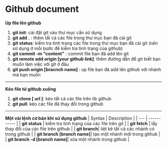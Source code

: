 # Github document
**Up file lên github**
1. **git init**: cài đặt git vào thư mục cần sử dụng
1. **git add .** : thêm tất cả các file trong thư mục bạn đã cài git
3. **git status**: kiểm tra tình trạng các file trong thư mục bạn đã cài git (nên sử dụng ở mỗi bước để kiểm tra tình trạng của github)
4. **git commit -m "content"** : commit file bạn đã add lên git
6. **git remote add origin [your github link]**: thêm đường dẫn để git biết bạn muốn làm việc với git ở đâu
7. **git push origin [bracnch name]** : up file bạn đã add lên github với nhánh mà bạn muốn
---
**Kéo file từ github xuống**
1. **git clone [ url ]**: kéo tất cả các file trên lib github
2. **git pull**: kéo các file đã thay đổi trong github
---
**Một vài lệnh cơ bản khi sử dụng github**
| Syntax | Description |
| --- | ----------- |
| **git status** | kiểm tra tình trạng của các file trên git |
| **git fetch** | lấy thay đổi của các file trên github |
| **git branch**| liệt kê tất cả các nhánh có trong github |
| **git branch [branch name]**| tạo một nhánh mới trong github |
| **git branch -d [branch name]**| xóa một nhánh trong github |